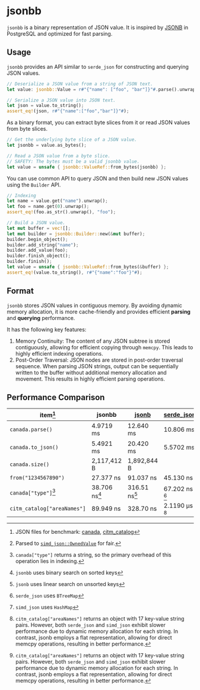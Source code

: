 # jsonbb

`jsonbb` is a binary representation of JSON value. It is inspired by [JSONB](https://www.postgresql.org/docs/current/datatype-json.html) in PostgreSQL and optimized for fast parsing.

## Usage

`jsonbb` provides an API similar to `serde_json` for constructing and querying JSON values.

```rust
// Deserialize a JSON value from a string of JSON text.
let value: jsonbb::Value = r#"{"name": ["foo", "bar"]}"#.parse().unwrap();

// Serialize a JSON value into JSON text.
let json = value.to_string();
assert_eq!(json, r#"{"name":["foo","bar"]}"#);
```

As a binary format, you can extract byte slices from it or read JSON values from byte slices.

```rust
// Get the underlying byte slice of a JSON value.
let jsonbb = value.as_bytes();

// Read a JSON value from a byte slice.
// SAFETY: The bytes must be a valid jsonbb value.
let value = unsafe { jsonbb::ValueRef::from_bytes(jsonbb) };
```

You can use common API to query JSON and then build new JSON values using the `Builder` API.

```rust
// Indexing
let name = value.get("name").unwrap();
let foo = name.get(0).unwrap();
assert_eq!(foo.as_str().unwrap(), "foo");

// Build a JSON value.
let mut buffer = vec![];
let mut builder = jsonbb::Builder::new(&mut buffer);
builder.begin_object();
builder.add_string("name");
builder.add_value(foo);
builder.finish_object();
builder.finish();
let value = unsafe { jsonbb::ValueRef::from_bytes(&buffer) };
assert_eq!(value.to_string(), r#"{"name":"foo"}"#);
```

## Format

`jsonbb` stores JSON values in contiguous memory. By avoiding dynamic memory allocation, it is more cache-friendly and provides efficient **parsing** and **querying** performance.

It has the following key features:

1. Memory Continuity: The content of any JSON subtree is stored contiguously, allowing for efficient copying through `memcpy`. This leads to highly efficient indexing operations.
2. Post-Order Traversal: JSON nodes are stored in post-order traversal sequence. When parsing JSON strings, output can be sequentially written to the buffer without additional memory allocation and movement. This results in highly efficient parsing operations.

## Performance Comparison

| item[^0]                    | jsonbb    | [jsonb]   | [serde_json]   | [simd_json]    |
| --------------------------- | --------- | --------- | -------------- | -------------- |
| `canada.parse()`            | 4.9719 ms | 12.640 ms | 10.806 ms      | 6.0767 ms [^1] |
| `canada.to_json()`          | 5.4921 ms | 20.420 ms | 5.5702 ms      | 3.0548 ms      |
| `canada.size()`             | 2,117,412 B | 1,892,844 B |            |                |
| `from("1234567890")`        | 27.377 ns | 91.037 ns | 45.130 ns      | 21.513 ns      |
| `canada["type"]`[^2]        | 38.706 ns[^2.1] | 316.51 ns[^2.2] | 67.202 ns [^2.3] | 27.102 ns [^2.4] |
| `citm_catalog["areaNames"]` | 89.949 ns | 328.70 ns | 2.1190 µs [^3] | 1.9012 µs [^3] |

[jsonb]: https://docs.rs/jsonb/0.3.0/jsonb/
[serde_json]: https://docs.rs/serde_json/1.0.107/serde_json/
[simd_json]: https://docs.rs/simd-json/0.12.0/simd_json/

[^0]: JSON files for benchmark: [canada](https://github.com/datafuselabs/jsonb/blob/6b3f03effc08e1ca3cad69199e4cb1398e482757/data/canada.json), [citm_catalog](https://github.com/datafuselabs/jsonb/blob/6b3f03effc08e1ca3cad69199e4cb1398e482757/data/citm_catalog.json)

[^1]: Parsed to [`simd_json::OwnedValue`](https://docs.rs/simd-json/0.12.0/simd_json/value/owned/enum.Value.html) for fair.

[^2]: `canada["type"]` returns a string, so the primary overhead of this operation lies in indexing.

[^2.1]: `jsonbb` uses binary search on sorted keys
[^2.2]: `jsonb` uses linear search on unsorted keys
[^2.3]: `serde_json` uses `BTreeMap`
[^2.4]: `simd_json` uses `HashMap`

[^3]: `citm_catalog["areaNames"]` returns an object with 17 key-value string pairs. However, both `serde_json` and `simd_json` exhibit slower performance due to dynamic memory allocation for each string. In contrast, jsonb employs a flat representation, allowing for direct memcpy operations, resulting in better performance.
